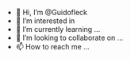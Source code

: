 - 👋 Hi, I’m @Guidofleck
- 👀 I’m interested in 
- 🌱 I’m currently learning ...
- 💞️ I’m looking to collaborate on ...
- 📫 How to reach me ...

<!---
Guidofleck/Guidofleck is a ✨ special ✨ repository because its `README.md` (this file) appears on your GitHub profile.
You can click the Preview link to take a look at your changes.
--->
